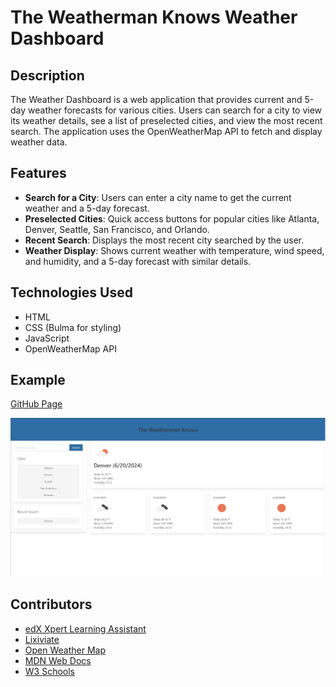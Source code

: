 # The Weatherman Knows Weather Dashboard

## Description

The Weather Dashboard is a web application that provides current and 5-day weather forecasts for various cities. Users can search for a city to view its weather details, see a list of preselected cities, and view the most recent search. The application uses the OpenWeatherMap API to fetch and display weather data.

## Features

- **Search for a City**: Users can enter a city name to get the current weather and a 5-day forecast.
- **Preselected Cities**: Quick access buttons for popular cities like Atlanta, Denver, Seattle, San Francisco, and Orlando.
- **Recent Search**: Displays the most recent city searched by the user.
- **Weather Display**: Shows current weather with temperature, wind speed, and humidity, and a 5-day forecast with similar details.

## Technologies Used

- HTML
- CSS (Bulma for styling)
- JavaScript
- OpenWeatherMap API

## Example

[GitHub Page](https://mountainmancodes.github.io/Weathermanknows/)

![Example](./assets/image/Weatherman%20Knows.png)

## Contributors

- [edX Xpert Learning Assistant](https://www.edx.org/)
- [Lixiviate](https://github.com/Lixiviate)
- [Open Weather Map](https://openweathermap.org/)
- [MDN Web Docs](https://developer.mozilla.org/en-US/)
- [W3 Schools](https://www.w3schools.com/)